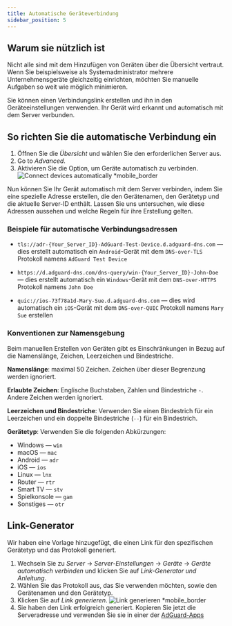 ```yaml
---
title: Automatische Geräteverbindung
sidebar_position: 5
---
```


## Warum sie nützlich ist

Nicht alle sind mit dem Hinzufügen von Geräten über die Übersicht vertraut. Wenn Sie beispielsweise als Systemadministrator mehrere Unternehmensgeräte gleichzeitig einrichten, möchten Sie manuelle Aufgaben so weit wie möglich minimieren.

Sie können einen Verbindungslink erstellen und ihn in den Geräteeinstellungen verwenden. Ihr Gerät wird erkannt und automatisch mit dem Server verbunden.

## So richten Sie die automatische Verbindung ein

1. Öffnen Sie die _Übersicht_ und wählen Sie den erforderlichen Server aus.
2. Go to _Advanced_.
3. Aktivieren Sie die Option, um Geräte automatisch zu verbinden.
   ![Connect devices automatically \*mobile_border](https://cdn.adtidy.org/content/kb/dns/private/new_dns/connect/automatically.png)

Nun können Sie Ihr Gerät automatisch mit dem Server verbinden, indem Sie eine spezielle Adresse erstellen, die den Gerätenamen, den Gerätetyp und die aktuelle Server-ID enthält. Lassen Sie uns untersuchen, wie diese Adressen aussehen und welche Regeln für ihre Erstellung gelten.

### Beispiele für automatische Verbindungsadressen

 - `tls://adr-{Your_Server_ID}-AdGuard-Test-Device.d.adguard-dns.com` — dies erstellt automatisch ein `Android`-Gerät mit dem `DNS-over-TLS` Protokoll namens `AdGuard Test Device`

 - `https://d.adguard-dns.com/dns-query/win-{Your_Server_ID}-John-Doe` — dies erstellt automatisch ein `Windows`-Gerät mit dem `DNS-over-HTTPS` Protokoll namens `John Doe`

 - `quic://ios-73f78a1d-Mary-Sue.d.adguard-dns.com` — dies wird automatisch ein `iOS`-Gerät mit dem `DNS-over-QUIC` Protokoll namens `Mary Sue` erstellen

### Konventionen zur Namensgebung

Beim manuellen Erstellen von Geräten gibt es Einschränkungen in Bezug auf die Namenslänge, Zeichen, Leerzeichen und Bindestriche.

**Namenslänge**: maximal 50 Zeichen. Zeichen über dieser Begrenzung werden ignoriert.

**Erlaubte Zeichen**: Englische Buchstaben, Zahlen und Bindestriche `-`. Andere Zeichen werden ignoriert.

**Leerzeichen und Bindestriche**: Verwenden Sie einen Bindestrich für ein Leerzeichen und ein doppelte Bindestriche (`--`) für ein Bindestrich.

**Gerätetyp**: Verwenden Sie die folgenden Abkürzungen:

 - Windows — `win`
 - macOS — `mac`
 - Android — `adr`
 - iOS — `ios`
 - Linux — `lnx`
 - Router — `rtr`
 - Smart TV — `stv`
 - Spielkonsole — `gam`
 - Sonstiges — `otr`

## Link-Generator

Wir haben eine Vorlage hinzugefügt, die einen Link für den spezifischen Gerätetyp und das Protokoll generiert.

1. Wechseln Sie zu _Server_ → _Server-Einstellungen_ → _Geräte_ → _Geräte automatisch verbinden_ und klicken Sie auf _Link-Generator und Anleitung_.
2. Wählen Sie das Protokoll aus, das Sie verwenden möchten, sowie den Gerätenamen und den Gerätetyp.
3. Klicken Sie auf _Link generieren_.
   ![Link generieren \*mobile_border](https://cdn.adtidy.org/content/kb/dns/private/new_dns/connect/automatically_step7.png)
4. Sie haben den Link erfolgreich generiert. Kopieren Sie jetzt die Serveradresse und verwenden Sie sie in einer der [AdGuard-Apps](https://adguard.com/welcome.html)
